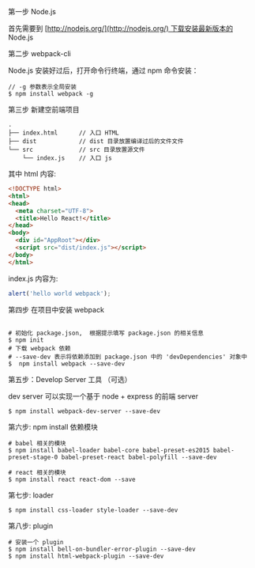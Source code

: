 第一步 Node.js

首先需要到 [http://nodejs.org/](http://nodejs.org/) 下载安装最新版本的 Node.js

第二步 webpack-cli

Node.js 安装好过后，打开命令行终端，通过 npm 命令安装：

```shell
// -g 参数表示全局安装
$ npm install webpack -g
```

第三步 新建空前端项目

```
.
├── index.html      // 入口 HTML  
├── dist            // dist 目录放置编译过后的文件文件
└── src             // src 目录放置源文件
    └── index.js    // 入口 js 
```

其中 html 内容:

```html
<!DOCTYPE html>
<html>
<head>
  <meta charset="UTF-8">
  <title>Hello React!</title>
</head>
<body>
  <div id="AppRoot"></div>
  <script src="dist/index.js"></script>
</body>
</html>
```

index.js 内容为:

```javascript
alert('hello world webpack');
```

第四步 在项目中安装 webpack

```shell

# 初始化 package.json,  根据提示填写 package.json 的相关信息
$ npm init
# 下载 webpack 依赖 
# --save-dev 表示将依赖添加到 package.json 中的 'devDependencies' 对象中
$  npm install webpack --save-dev
```

第五步：Develop Server 工具 （可选）

dev server 可以实现一个基于 node + express 的前端 server

```shell
$ npm install webpack-dev-server --save-dev
```

第六步: npm install 依赖模块

```shell
# babel 相关的模块
$ npm install babel-loader babel-core babel-preset-es2015 babel-preset-stage-0 babel-preset-react babel-polyfill --save-dev

# react 相关的模块
$ npm install react react-dom --save
```

第七步: loader

```shell
$ npm install css-loader style-loader --save-dev
```

第八步: plugin

```shell
# 安装一个 plugin 
$ npm install bell-on-bundler-error-plugin --save-dev
$ npm install html-webpack-plugin --save-dev
```
